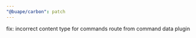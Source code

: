 ```yaml
---
"@buape/carbon": patch
---
```


fix: incorrect content type for commands route from command data plugin

